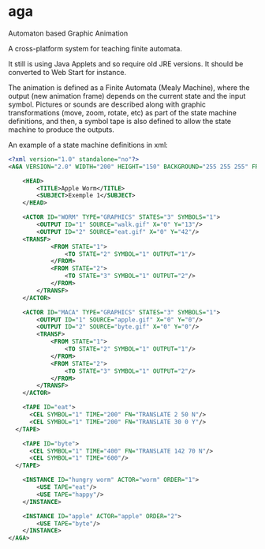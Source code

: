 # aga
Automaton based Graphic Animation

A cross-platform system for teaching finite automata.

It still is using Java Applets and so require old JRE versions.
It should be converted to Web Start for instance.

The animation is defined as a Finite Automata (Mealy Machine), where the output (new animation frame) depends on the current state and the input symbol. Pictures or sounds are described along with graphic transformations (move, zoom, rotate, etc) as part of the state machine definitions, and then, a symbol tape is also defined to allow the state machine to produce the outputs.

An example of a state machine definitions in xml:

```xml
<?xml version="1.0" standalone="no"?>
<AGA VERSION="2.0" WIDTH="200" HEIGHT="150" BACKGROUND="255 255 255" FRAMERATE="10" REPEAT="LOOP">

	<HEAD>
		<TITLE>Apple Worm</TITLE>
		<SUBJECT>Exemple 1</SUBJECT>
	</HEAD>

	<ACTOR ID="WORM" TYPE="GRAPHICS" STATES="3" SYMBOLS="1">
		<OUTPUT ID="1" SOURCE="walk.gif" X="0" Y="13"/>
		<OUTPUT ID="2" SOURCE="eat.gif" X="0" Y="42"/>
  	<TRANSF>
			<FROM STATE="1">
				<TO STATE="2" SYMBOL="1" OUTPUT="1"/>
			</FROM>
			<FROM STATE="2">	
				<TO STATE="3" SYMBOL="1" OUTPUT="2"/>
			</FROM>
		</TRANSF>
	</ACTOR>

	<ACTOR ID="MACA" TYPE="GRAPHICS" STATES="3" SYMBOLS="1">
		<OUTPUT ID="1" SOURCE="apple.gif" X="0" Y="0"/>
		<OUTPUT ID="2" SOURCE="byte.gif" X="0" Y="0"/>		
		<TRANSF>
			<FROM STATE="1">
				<TO STATE="2" SYMBOL="1" OUTPUT="1"/>				
			</FROM>
			<FROM STATE="2">
				<TO STATE="3" SYMBOL="1" OUTPUT="2"/>	
			</FROM>
		</TRANSF>	
	</ACTOR>

	<TAPE ID="eat">
	  <CEL SYMBOL="1" TIME="200" FN="TRANSLATE 2 50 N"/>
	  <CEL SYMBOL="1" TIME="200" FN="TRANSLATE 30 0 Y"/>		
  </TAPE>

	<TAPE ID="byte">
	  <CEL SYMBOL="1" TIME="400" FN="TRANSLATE 142 70 N"/>
	  <CEL SYMBOL="1" TIME="600"/>
  </TAPE>

	<INSTANCE ID="hungry worm" ACTOR="worm" ORDER="1">
		<USE TAPE="eat"/>
		<USE TAPE="happy"/>
	</INSTANCE>	

	<INSTANCE ID="apple" ACTOR="apple" ORDER="2">
		<USE TAPE="byte"/>
	</INSTANCE>
</AGA>	
```
